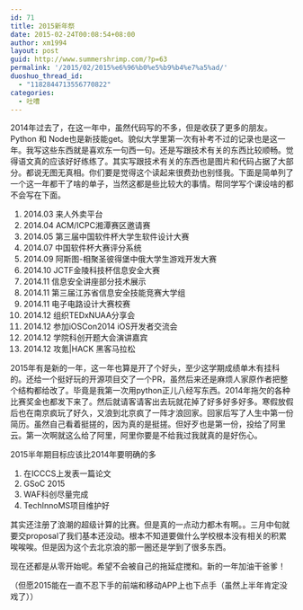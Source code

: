 ```yaml
---
id: 71
title: 2015新年祭
date: 2015-02-24T00:08:54+08:00
author: xm1994
layout: post
guid: http://www.summershrimp.com/?p=63
permalink: '/2015/02/2015%e6%96%b0%e5%b9%b4%e7%a5%ad/'
duoshuo_thread_id:
  - "1182844713556770822"
categories:
  - 吐嘈
---
```

2014年过去了，在这一年中，虽然代码写的不多，但是收获了更多的朋友。Python 和 Node也是新技能get。貌似大学里第一次有补考不过的记录也是这一年。我写这些东西就是喜欢东一句西一句。还是写跟技术有关的东西比较顺畅。觉得语文真的应该好好练练了。其实写跟技术有关的东西也是图片和代码占据了大部分。都说无图无真相。你们要是觉得这个读起来很费劲也别怪我。下面是简单列了一个这一年都干了啥的单子，当然这都是些比较大的事情。帮同学写个课设啥的都不会写在下面。

  1. 2014.03 来人外卖平台
  2. 2014.04 ACM/ICPC湘潭赛区邀请赛
  3. 2014.05 第三届中国软件杯大学生软件设计大赛
  4. 2014.07 中国软件杯大赛评分系统
  5. 2014.09 阿斯图-相聚圣彼得堡中俄大学生游戏开发大赛
  6. 2014.10 JCTF金陵科技杯信息安全大赛
  7. 2014.11 信息安全讲座部分技术展示
  8. 2014.11 第三届江苏省信息安全技能竞赛大学组
  9. 2014.11 电子电路设计大赛校赛
 10. 2014.12 组织TEDxNUAA分享会
 11. 2014.12 参加iOSCon2014 iOS开发者交流会
 12. 2014.12 学院科创开题大会演讲嘉宾
 13. 2014.12 攻氪|HACK 黑客马拉松

2015年有是新的一年，这一年也算是开了个好头，至少这学期成绩单木有挂科的。还给一个挺好玩的开源项目交了一个PR，虽然后来还是麻烦人家原作者把整个结构都给改了。毕竟是我第一次用python正儿八经写东西。2014年拖欠的各种比赛奖金也都发下来了。然后就请客请客出去玩就花掉了好多好多好多。寒假放假后也在南京疯玩了好久，又浪到北京疯了一阵才浪回家。回家后写了人生中第一份简历。虽然自己看着挺搓的，因为真的是挺搓。但好歹也是第一份，投给了阿里云。第一次啊就这么给了阿里，阿里你要是不给我过我就真的是好伤心。

2015半年期目标应该比2014年要明确的多

  1. 在ICCCS上发表一篇论文
  2. GSoC 2015
  3. WAF科创尽量完成
  4. TechInnoMS项目维护好

其实还注册了浪潮的超级计算的比赛。但是真的一点动力都木有啊。。三月中旬就要交proposal了我们基本还没动。根本不知道要做什么学校根本没有相关的积累唉唉唉。但是因为这个去北京浪的那一圈还是学到了很多东西。

现在还都是从零开始呢。希望不会被自己的拖延症搅和。新的一年加油干爸爹！

（但愿2015能在一直不忍下手的前端和移动APP上也下点手（虽然上半年肯定没戏了））